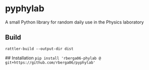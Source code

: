 # pyphylab
A small Python library for random daily use in the Physics laboratory

## Build
`rattler-build --output-dir dist`

## Installation
`pip install 'rberga06-phylab @ git+https://github.com/rberga06/pyphylab'`
